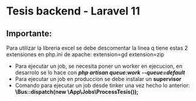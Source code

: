 # Tesis backend - Laravel 11

## Importante:

Para utilizar la libreria excel se debe descomentar la linea q tiene estas 2 extensiones en php.ini de apache:
extension=gd
extension=zip

-   Para ejecutar un job, se necesita poner un worker en ejecucion, en desarrolo se lo hace con _**php artisan queue:work --queue=default**_
-   Para ejecutar un job en produccion se debe instalar un **supervisor**
-   Comando para ejecutar un job desde tinker una vez hecho lo anterior: **\Bus::dispatch(new \App\Jobs\ProcessTesis());**

